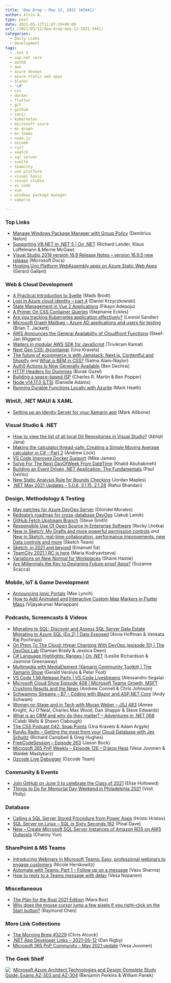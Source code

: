```yaml
---
title: 'Dew Drop – May 12, 2021 (#3441)'
author: Alvin A.
type: post
date: 2021-05-12T11:07:19+00:00
url: /2021/05/12/dew-drop-may-12-2021-3441/
categories:
  - Daily Links
  - Development
tags:
  - .net 5
  - asp.net core
  - auth0
  - aws
  - azure devops
  - azure static web apps
  - blazor
  - 'c#'
  - css
  - docker
  - flutter
  - git
  - github
  - ionic
  - kubernetes
  - microsoft azure
  - ms graph
  - ms teams
  - node.js
  - ozcode
  - rust
  - sketch
  - sql server
  - svelte
  - teamcity
  - uno platform
  - visual basic
  - visual studio
  - vs code
  - vue
  - windows package manager
  - xamarin

---
```

### <a name="top"></a>Top Links

  * <a href="https://techcommunity.microsoft.com/t5/windows-it-pro-blog/manage-windows-package-manager-with-group-policy/ba-p/2346322?WT.mc_id=DOP-MVP-4025064" target="_blank" rel="noopener">Manage Windows Package Manager with Group Policy</a> (Demitrius Nelon)
  * <a href="https://channel9.msdn.com/Shows/On-NET/Supporting-VBNET-in-NET-5?WT.mc_id=DOP-MVP-4025064" target="_blank" rel="noopener">Supporting VB.NET in .NET 5 | On .NET</a> (Richard Lander, Klaus Loffelmann & Merrie McGaw)
  * <a href="https://docs.microsoft.com/en-us/visualstudio/releases/2019/release-notes" target="_blank" rel="noopener">Visual Studio 2019 version 16.9 Release Notes &#8211; version 16.9.5 new release</a> (Microsoft Docs)
  * <a href="https://platform.uno/blog/hosting-uno-platform-webassembly-apps-on-azure-static-web-apps/" target="_blank" rel="noopener">Hosting Uno Platform WebAssembly apps on Azure Static Web Apps</a> (Gerard Gallant)



### <a name="web"></a>Web & Cloud Development

  * <a href="https://dev.to/asayerio_techblog/a-practical-introduction-to-svelte-4e5k" target="_blank" rel="noopener">A Practical Introduction to Svelte</a> (Mads Brodt)
  * <a href="https://daniel-krzyczkowski.github.io/Lost-In-Azure-Cloud-Identity-Serie-Part4/" target="_blank" rel="noopener">Lost in Azure cloud identity &#8211; part 4</a> (Daniel Krzyczkowski)
  * <a href="https://auth0.com/blog/vue2-state-management/" target="_blank" rel="noopener">State Management in Vue 2 Applications</a> (Fikayo Adepoju)
  * <a href="https://smashingmagazine.com/2021/05/complete-guide-css-container-queries/" target="_blank" rel="noopener">A Primer On CSS Container Queries</a> (Stephanie Eckles)
  * <a href="https://www.cncf.io/blog/2021/05/11/are-you-tracking-kubernetes-application-effectively/" target="_blank" rel="noopener">Are you tracking Kubernetes application effectively?</a> (Leonid Sandler)
  * <a href="https://developer.microsoft.com/en-us/graph/blogs/microsoft-graph-mailbag-azure-ad-applications-and-users-for-testing/?WT.mc_id=DOP-MVP-4025064" target="_blank" rel="noopener">Microsoft Graph Mailbag – Azure AD applications and users for testing</a> (Brian T. Jackett)
  * <a href="https://www.infoq.com/news/2021/05/amazon-cloudfront-functions-ga/?utm_campaign=infoq_content&utm_source=infoq&utm_medium=feed&utm_term=global" target="_blank" rel="noopener">AWS Announces the General Availability of Cloudfront Functions</a> (Steef-Jan Wiggers)
  * <a href="http://feedproxy.google.com/~r/AwsDeveloperBlog/~3/qUL6jcVsnts/" target="_blank" rel="noopener">Waiters in modular AWS SDK for JavaScript</a> (Trivikram Kamat)
  * <a href="https://css-tricks.com/next-gen-css-container/" target="_blank" rel="noopener">Next Gen CSS: @container</a> (Una Kravets)
  * <a href="https://whitep4nth3r.com/blog/future-ecommerce-jamstack-next.js-contentful-shopify" target="_blank" rel="noopener">The future of ecommerce is with Jamstack: Next.js, Contentful and Shopify</a> _and_ <a href="https://whitep4nth3r.com/blog/what-is-bem-in-css" target="_blank" rel="noopener">What is BEM in CSS?</a> (Salma Alam-Naylor)
  * <a href="https://auth0.com/blog/auth0-actions-is-now-generally-available/" target="_blank" rel="noopener">Auth0 Actions Is Now Generally Available</a> (Ben Dechrai)
  * <a href="https://code.tutsplus.com/tutorials/http-headers-for-dummies--net-8039" target="_blank" rel="noopener">HTTP Headers for Dummies</a> (Burak Guzel)
  * <a href="https://stackoverflow.blog/2021/05/11/building-a-space-based-isp/" target="_blank" rel="noopener">Building a space-based ISP</a> (Charles R. Martin & Ben Popper)
  * <a href="https://nodejs.org/en/blog/release/v14.17.0" target="_blank" rel="noopener">Node v14.17.0 (LTS)</a> (Danielle Adams)
  * <a href="https://markheath.net/post/azurite" target="_blank" rel="noopener">Running Durable Functions Locally with Azurite</a> (Mark Heath)



### <a name="silverlight"></a>WinUI, .NET MAUI & XAML

  * <a href="https://mallibone.com/post/xamarin-identity-server" target="_blank" rel="noopener">Setting up an Idenity Server for your Xamarin app</a> (Mark Allibone)



### <a name="dotnet"></a>Visual Studio & .NET

  * <a href="https://dailydotnettips.com/how-to-view-the-list-of-all-local-git-repositories-in-visual-studio/" target="_blank" rel="noopener">How to view the list of all local Git Repositories in Visual Studio?</a> (Abhijit Jana)
  * <a href="https://andrewlock.net/creating-a-simple-moving-average-calculator-in-csharp-2-making-the-calculator-thread-safe/" target="_blank" rel="noopener">Making the calculator thread-safe: Creating a Simple Moving Average calculator in C# &#8211; Part 2</a> (Andrew Lock)
  * <a href="http://www.i-programmer.info/news/90-tools/14559-vs-code-improves-docker-support.html" target="_blank" rel="noopener">VS Code Improves Docker Support</a> (Mike James)
  * <a href="https://khalidabuhakmeh.com/solve-for-the-next-dayofweek-from-datetime" target="_blank" rel="noopener">Solve For The Next DayOfWeek From DateTime</a> (Khalid Abuhakmeh)
  * <a href="https://wrapt.dev/blog/building-an-event-driven-dotnet-application-the-fundamentals" target="_blank" rel="noopener">Building an Event Driven .NET Application: The Fundamentals</a> (Paul DeVito)
  * <a href="https://devblogs.microsoft.com/cppblog/new-static-analysis-rule-for-bounds-checking/?WT.mc_id=DOP-MVP-4025064" target="_blank" rel="noopener">New Static Analysis Rule for Bounds Checking</a> (Jordan Maples)
  * <a href="https://devblogs.microsoft.com/dotnet/net-may-2021/?WT.mc_id=DOP-MVP-4025064" target="_blank" rel="noopener">.NET May 2021 Updates – 5.0.6, 3.1.15, 2.1.28</a> (Rahul Bhandari)



### <a name="design"></a>Design, Methodology & Testing

  * <a href="https://devblogs.microsoft.com/devops/may-patches-for-azure-devops-server/?WT.mc_id=DOP-MVP-4025064" target="_blank" rel="noopener">May patches for Azure DevOps Server</a> (Gloridel Morales)
  * <a href="https://www.red-gate.com/blog/database-devops/redgates-roadmap-for-cross-database-devops" target="_blank" rel="noopener">Redgate’s roadmap for cross-database DevOps</a> (Jakub Lamik)
  * <a href="https://ardalis.com/github-fetch-upstream/" target="_blank" rel="noopener">GitHub Fetch Upstream Branch</a> (Steve Smith)
  * <a href="https://blog.lhotka.net/2021/05/11/Responsible-Use-Of-Open-Source-In-Enterprise-Software" target="_blank" rel="noopener">Responsible Use Of Open Source In Enterprise Software</a> (Rocky Lhotka)
  * <a href="https://www.sketch.com/blog/2021/05/11/new-in-sketch-my-drafts-and-permissions/" target="_blank" rel="noopener">New in Sketch: My Drafts and more powerful permission controls</a> _and_ <a href="https://www.sketch.com/blog/2021/05/11/new-in-sketch-real-time-collaboration-performance-data-controls/" target="_blank" rel="noopener">New in Sketch: real-time collaboration, performance improvements, new Data controls and more</a> (Sketch Team)
  * <a href="https://www.sketch.com/blog/2021/05/11/sketch-in-2021-and-beyond/" target="_blank" rel="noopener">Sketch: in 2021 and beyond</a> (Emanuel Sá)
  * <a href="https://blog.jetbrains.com/teamcity/2021/05/teamcity-2021-1-rc-is-here/" target="_blank" rel="noopener">TeamCity 2021.1 RC is here</a> (Maria Kudryavtseva)
  * <a href="https://www.infoq.com/news/2021/05/variations-new-normal/?utm_campaign=infoq_content&utm_source=infoq&utm_medium=feed&utm_term=global" target="_blank" rel="noopener">Variations on New Normal for Workplaces</a> (Shane Hastie)
  * <a href="https://www.telerik.com/blogs/are-millennials-key-to-designing-future-proof-apps" target="_blank" rel="noopener">Are Millennials the Key to Designing Future-proof Apps?</a> (Suzanne Scacca)



### <a name="mobile"></a>Mobile, IoT & Game Development

  * <a href="https://ionicframework.com/blog/announcing-ionic-portals/" target="_blank" rel="noopener">Announcing Ionic Portals</a> (Max Lynch)
  * <a href="https://www.syncfusion.com/blogs/post/add-animated-and-interactive-custom-map-markers-in-flutter-maps.aspx" target="_blank" rel="noopener">How to Add Animated and Interactive Custom Map Markers in Flutter Maps</a> (Vijayakumar Mariappan)



### <a name="podcasts"></a>Podcasts, Screencasts & Videos

  * <a href="https://channel9.msdn.com/Shows/Data-Exposed/Migrating-to-SQL-Discover-and-Assess-SQL-Server-Data-Estate-Migrating-to-Azure-SQL-Ep2?WT.mc_id=DOP-MVP-4025064" target="_blank" rel="noopener">Migrating to SQL: Discover and Assess SQL Server Data Estate Migrating to Azure SQL (Ep.2) | Data Exposed</a> (Anna Hoffman & Venkata Raj Pochiraju)
  * <a href="https://channel9.msdn.com/Shows/DevOps-Lab/On-Prem-To-The-Cloud-Hyper-Charging-With-DevOps-episode-10?WT.mc_id=DOP-MVP-4025064" target="_blank" rel="noopener">On Prem To The Cloud: Hyper Charging With DevOps (episode 10) | The DevOps Lab</a> (Damian Brady & Jessica Deen)
  * <a href="https://channel9.msdn.com/Shows/On-NET/C-Language-Highlights-Ranges?WT.mc_id=DOP-MVP-4025064" target="_blank" rel="noopener">C# Language Highlights: Ranges | On .NET</a> (Lesilie Richardson & Jasmine Greenaway)
  * <a href="https://channel9.msdn.com/Shows/XamarinShow/Multimedia-with-MediaElement-Xamarin-Community-Toolkit?WT.mc_id=DOP-MVP-4025064" target="_blank" rel="noopener">Multimedia with MediaElement (Xamarin Community Toolkit) | The Xamarin Show</a> (Gerald Versluis & Peter Foot)
  * <a href="https://channel9.msdn.com/Shows/VS-Code-Livestreams/1-56-Release-Party?WT.mc_id=DOP-MVP-4025064" target="_blank" rel="noopener">VS Code 1.56 Release Party | VS Code Livestreams</a> (Alessandro Segala)
  * <a href="http://feeds.microsoftcloudshow.com/~r/microsoftcloudshowepisodes/~3/u6nGRbjfUYs/" target="_blank" rel="noopener">Microsoft Cloud Show Episode 408 | Microsoft Teams Growth, MSFT Crushing Results and the News</a> (Andrew Connell & Chris Johnson)
  * <a href="http://www.youtube.com/watch?v=JWyIAXl-f-w" target="_blank" rel="noopener">Schwammy Streams &#8211; B7 &#8211; Coding with Blazor and ASP.NET Core</a> (Andy Schwam)
  * <a href="https://devchat.tv/js-jabber/women-on-stage-and-in-tech-with-moran-weber-jsj-483/" target="_blank" rel="noopener">Women on Stage and in Tech with Moran Weber &#8211; JSJ 483</a> (Aimee Knight, AJ O&#8217;Neal, Charles Max Wood, Dan Shappir & Steve Edwards)
  * <a href="https://devchat.tv/adventures-in-dotnet/what-is-an-orm-and-why-do-they-matter-net-068/" target="_blank" rel="noopener">What is an ORM and why do they matter? &#8211; Adventures in .NET 068</a> (Caleb Wells & Shawn Clabough)
  * <a href="http://thecsspodcast.googledevelopers.libsynpro.com/042-snap-points" target="_blank" rel="noopener">The CSS Podcast 042: Snap Points</a> (Una Kravets & Adam Argyle)
  * <a href="http://feedproxy.google.com/~r/RunaAsRadioWma/~3/ed2F6NvZQAU/default.aspx" target="_blank" rel="noopener">RunAs Radio &#8211; Getting the most from your Cloud Database with Jes Schultz</a> (Richard Campbell & Greg Hughes)
  * <a href="http://www.youtube.com/watch?v=gW50Ljds8oo" target="_blank" rel="noopener">FreeCodeSession &#8211; Episode 263</a> (Jason Bock)
  * <a href="https://techcommunity.microsoft.com/t5/microsoft-365-pnp-blog/microsoft-365-pnp-weekly-episode-126-d-arce-hess/ba-p/2341130?WT.mc_id=DOP-MVP-4025064" target="_blank" rel="noopener">Microsoft 365 PnP Weekly &#8211; Episode 126 &#8211; D&#8217;arce Hess</a> (Vesa Juvonen & Waldek Mastykarz)
  * <a href="http://www.youtube.com/watch?v=bx7EWdKohzI" target="_blank" rel="noopener">Ozcode Live Debugger</a> (Ozcode Team)



### <a name="events"></a>Community & Events

  * <a href="https://github.blog/2021-05-11-join-github-june-5-celebrate-class-of-2021/" target="_blank" rel="noopener">Join GitHub on June 5 to celebrate the Class of 2021</a> (Elise Hollowed)
  * <a href="https://www.visitphilly.com/articles/philadelphia/memorial-day-weekend-in-philadelphia/" target="_blank" rel="noopener">Things to Do for Memorial Day Weekend in Philadelphia 2021</a> (Visit Philly)



### <a name="sql"></a>Database

  * <a href="http://feedproxy.google.com/~r/MSSQLTips-LatestSqlServerTips/~3/6VSspcRO_fk/" target="_blank" rel="noopener">Calling a SQL Server Stored Procedure from Power Apps</a> (Hristo Hristov)
  * <a href="https://blog.sqlauthority.com/2021/05/12/sql-server-on-linux-sql-in-sixty-seconds-162/?utm_source=rss&utm_medium=rss&utm_campaign=sql-server-on-linux-sql-in-sixty-seconds-162" target="_blank" rel="noopener">SQL Server on Linux – SQL in Sixty Seconds 162</a> (Pinal Dave)
  * <a href="http://feedproxy.google.com/~r/AmazonWebServicesBlog/~3/olh38OAOylQ/" target="_blank" rel="noopener">New – Create Microsoft SQL Server Instances of Amazon RDS on AWS Outposts</a> (Channy Yun)



### <a name="sp"></a>SharePoint & MS Teams

  * <a href="https://www.microsoft.com/en-us/microsoft-365/blog/2021/05/11/introducing-webinars-in-microsoft-teams-easy-professional-webinars-to-engage-customers/" target="_blank" rel="noopener">Introducing Webinars in Microsoft Teams: Easy, professional webinars to engage customers</a> (Nicole Herskowitz)
  * <a href="https://techcommunity.microsoft.com/t5/healthcare-and-life-sciences/automate-with-teams-part-1-follow-up-on-a-message/ba-p/2344955?WT.mc_id=DOP-MVP-4025064" target="_blank" rel="noopener">Automate with Teams: Part 1 &#8211; Follow up on a message</a> (Vasu Sharma)
  * <a href="https://myteamsday.com/2021/05/11/delayed-reply/" target="_blank" rel="noopener">How to reply to a Teams message with delay</a> (Vesa Nopanen)



### <a name="misc"></a>Miscellaneous

  * <a href="https://blog.rust-lang.org/2021/05/11/edition-2021.html" target="_blank" rel="noopener">The Plan for the Rust 2021 Edition</a> (Mara Bos)
  * <a href="https://devblogs.microsoft.com/oldnewthing/20210511-00/?p=105203" target="_blank" rel="noopener">Why does the mouse cursor jump a few pixels if you right-click on the Start button?</a> (Raymond Chen)



### <a name="links"></a>More Link Collections

  * <a href="http://feedproxy.google.com/~r/ReflectivePerspective/~3/EB8TKF1wzgM/" target="_blank" rel="noopener">The Morning Brew #3229</a> (Chris Alcock)
  * <a href="https://links.danrigby.com/2021/05/app-developer-links-2021-05-12/" target="_blank" rel="noopener">.NET App Developer Links &#8211; 2021-05-12</a> (Dan Rigby)
  * <a href="https://techcommunity.microsoft.com/t5/microsoft-365-pnp-blog/microsoft-365-pnp-community-may-2021-update/ba-p/2332366?WT.mc_id=DOP-MVP-4025064" target="_blank" rel="noopener">Microsoft 365 PnP Community – May 2021 update</a> (Vesa Juvonen)



### <a name="shelf"></a>The Geek Shelf

<a href="https://www.amazon.com/dp/1119559537/?tag=amavin-20" target="_blank" rel="noopener"><img decoding="async" align="left" style="margin: 0px 5px 0px 0px; border: 0px currentcolor; border-image: none; float: left; display: inline; background-image: none;" src="https://m.media-amazon.com/images/I/51J-AMWoSmL._SS135_.jpg" border="0" /></a>&nbsp;<a href="https://www.amazon.com/dp/1119559537/?tag=amavin-20" target="_blank" rel="noopener">Microsoft Azure Architect Technologies and Design Complete Study Guide: Exams AZ-303 and AZ-304</a> (Benjamin Perkins & William Panek)